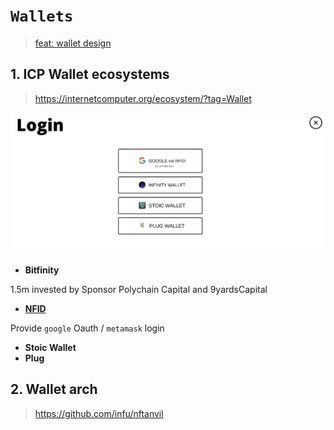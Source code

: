 # `Wallets`
> [feat: wallet design](https://github.com/nftquote/rip/issues/6)


## 1. ICP Wallet ecosystems
> https://internetcomputer.org/ecosystem/?tag=Wallet



<center>

![](images/wallet_ecosystem.png)

</center>

- **Bitfinity**

1.5m invested by Sponsor Polychain Capital and 9yardsCapital

- [**NFID**](https://nfid.one/authenticate/?applicationName=PLETHORA&applicationLogo=https://superfind.io/logo37.png#authorize)

Provide `google` Oauth / `metamask` login

- **Stoic Wallet**
- **Plug**


## 2. Wallet arch
> https://github.com/infu/nftanvil


